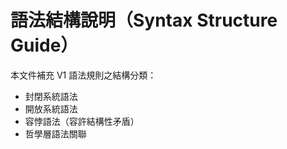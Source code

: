 # 語法結構說明（Syntax Structure Guide）

本文件補充 V1 語法規則之結構分類：

- 封閉系統語法
- 開放系統語法
- 容悖語法（容許結構性矛盾）
- 哲學層語法關聯

